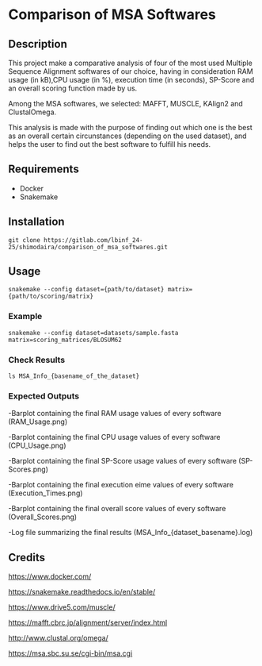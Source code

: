 # Comparison of MSA Softwares

## Description

This project make a comparative analysis of four of the most used Multiple Sequence Alignment softwares of our choice, having in consideration RAM usage (in kB),CPU usage (in %), execution time (in seconds), SP-Score and an overall scoring function made by us.

Among the MSA softwares, we selected: MAFFT, MUSCLE, KAlign2 and ClustalOmega. 

This analysis is made with the purpose of finding out which one is the best as an overall certain circunstances (depending on the used dataset), and helps the user to find out the best software to fulfill his needs.

## Requirements
- Docker
- Snakemake

## Installation
```
git clone https://gitlab.com/lbinf_24-25/shimodaira/comparison_of_msa_softwares.git
```

## Usage
```
snakemake --config dataset={path/to/dataset} matrix={path/to/scoring/matrix}
```

### Example
```
snakemake --config dataset=datasets/sample.fasta matrix=scoring_matrices/BLOSUM62
```

### Check Results
```
ls MSA_Info_{basename_of_the_dataset}
```

### Expected Outputs
-Barplot containing the final RAM usage values of every software (RAM_Usage.png)

-Barplot containing the final CPU usage values of every software (CPU_Usage.png)

-Barplot containing the final SP-Score usage values of every software (SP-Scores.png)

-Barplot containing the final execution eime values of every software (Execution_Times.png)

-Barplot containing the final overall score values of every software (Overall_Scores.png)

-Log file summarizing the final results (MSA_Info_{dataset_basename}.log)

## Credits
https://www.docker.com/

https://snakemake.readthedocs.io/en/stable/ 

https://www.drive5.com/muscle/ 

https://mafft.cbrc.jp/alignment/server/index.html 

http://www.clustal.org/omega/ 

https://msa.sbc.su.se/cgi-bin/msa.cgi 

